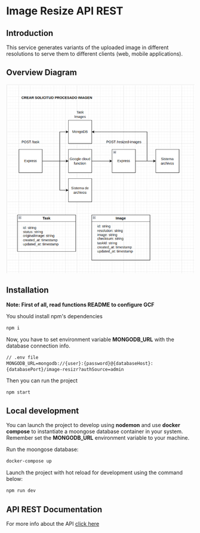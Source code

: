 # Image Resize API REST
## Introduction
This service generates variants of the uploaded image in different resolutions to serve them to different clients (web, mobile applications).

## Overview Diagram
![Arquitecture Diagram](assets/image-resizer-arq.png)

## Installation
**Note: First of all, read functions README to configure GCF**

You should install npm's dependencies
```bash 
npm i
```
Now, you have to set environment variable **MONGODB_URL** with the database connection info.

```
// .env file
MONGODB_URL=mongodb://{user}:{password}@{databaseHost}:{databasePort}/image-resizr?authSource=admin
```

Then you can run the project
```bash
npm start
```

## Local development
You can launch the project to develop using **nodemon** and use **docker compose** to instantiate a moongose database container in your system. Remember set the **MONGODB_URL** environment variable to your machine.

Run the moongose database:
```bash
docker-compose up
```

Launch the project with hot reload for development using the command below:
```bash
npm run dev
```

## API REST Documentation
For more info about the API [click here](api/swagger/openapi.yaml)